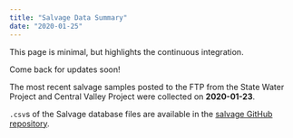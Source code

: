 ```yaml
---
title: "Salvage Data Summary"
date: "2020-01-25"
---
```


This page is minimal, but highlights the continuous integration.

Come back for updates soon!



The most recent salvage samples posted to the FTP from the State Water Project and Central Valley Project were collected on **2020-01-23**. 

`.csv`s of the Salvage database files are available in the [salvage GitHub repository](https://github.com/dapperstats/salvage/tree/master/data/Salvage_data_FTP).
